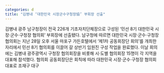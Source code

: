 ```yaml
---
categories: d
title: "김병내 ‘대한민국 시장군수구청장協’ 부회장 선출"
---
```

김병내 광주 남구청장이 전국 226개 기초자치단체장으로 구성된 ‘민선 8기 대한민국 시장‧군수‧구청장 협의회’ 부회장에 선출됐다. 남구청에 따르면 대한민국 시장‧군수‧구청장 협의회는 지난 28일 오후 서울 마포구 가든호텔에서 ‘제1차 공동회장단 회의’를 개최한 자리에서 민선 8기 협의회를 이끌어 갈 상반기 임원진 구성 작업을 완료했다. 이날 회의에는 김병내 광주광역시 구청장 협의회장을 비롯해 시‧도별 협의회장 15명이 각 지역을 대표해 참석했다. 협의회 공동회장단은 회칙에 따라 대한민국 시장‧군수‧구청장 협의회 대표로 조재구 대구